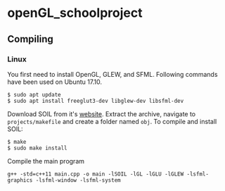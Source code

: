 # openGL_schoolproject

## Compiling
### Linux
You first need to install OpenGL, GLEW, and SFML. Following commands have been used on Ubuntu 17.10.
```
$ sudo apt update
$ sudo apt install freeglut3-dev libglew-dev libsfml-dev
```
Download SOIL from it's [website](http://www.lonesock.net/soil.html).
Extract the archive, navigate to `projects/makefile` and create a folder named `obj`.
To compile and install SOIL:
```
$ make
$ sudo make install
```
Compile the main program
```
g++ -std=c++11 main.cpp -o main -lSOIL -lGL -lGLU -lGLEW -lsfml-graphics -lsfml-window -lsfml-system

```
